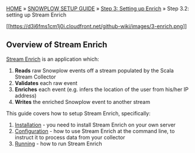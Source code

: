 <a name="top" />

[HOME](Home) » [SNOWPLOW SETUP GUIDE](Setting-up-Snowplow) » [Step 3: Setting up Enrich](Setting-up-enrich) » Step 3.2: setting up Stream Enrich

[[https://d3i6fms1cm1j0i.cloudfront.net/github-wiki/images/3-enrich.png]] 

## Overview of Stream Enrich

[Stream Enrich][stream-enrich] is an application which:

1. **Reads** raw Snowplow events off a stream populated by the Scala Stream Collector
2. **Validates** each raw event
2. **Enriches** each event (e.g. infers the location of the user from his/her IP address)
3. **Writes** the enriched Snowplow event to another stream

This guide covers how to setup Stream Enrich, specifically:

1. [Installation](Install-Stream-Enrich) - you need to install Stream Enrich on your own server
2. [Configuration](Configure-Stream-Enrich) - how to use Stream Enrich at the command line, to instruct it to process data from your collector
3. [Running](Run-Stream-Enrich) - how to run Stream Enrich

[stream-enrich]: https://github.com/snowplow/snowplow/tree/master/3-enrich/stream-enrich
